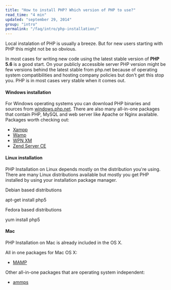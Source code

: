 ```yaml
---
title: "How to install PHP? Which version of PHP to use?"
read_time: "4 min"
updated: "september 29, 2014"
group: "intro"
permalink: "/faq/intro/php-installation/"
---
```


Local instalation of PHP is usually a breeze. But for new users starting with PHP this might not be so obvious.

In most cases for writing new code using the latest stable version of **PHP 5.6** is a good start. On your publicly accessible server
PHP version might be few versions behind the latest stable from php.net because of operating system compatibilities and hosting company
policies but don't get this stop you. PHP is in most cases very stable when it comes out.

#### Windows installation

For Windows operating systems you can download PHP binaries and sources from [windows.php.net][windows-php-net]. There are also many all-in-one
packages that contain PHP, MySQL and web server like Apache or Nginx available. Packages worth checking out:

* [Xampp][xampp]
* [Wamp][wamp]
* [WPN XM][wpn-xm]
* [Zend Server CE][zend-server]

#### Linux installation

PHP Installation on Linux depends mostly on the distribution you're using. There are many Linux distributions available but mostly you get PHP
installed by using your installation package manager.

Debian based distributions

apt-get install php5

Fedora based distributions

yum install php5

#### Mac

PHP Installation on Mac is already included in the OS X.

All in one packages for Mac OS X:

* [MAMP][mamp]

Other all-in-one packages that are operating system independent:

* [ammps][ammps]

[windows-php-net]: http://windows.php.net
[xampp]: http://apachefriends.org
[wamp]: http://www.wampserver.com/en/
[wpn-xm]: http://wpn-xm.org/
[zend-server]: http://www.zend.com/en/products/server-ce/
[mamp]: http://iwww.mamp.info/en/downloads/
[ammps]: http://www.ampps.com/

